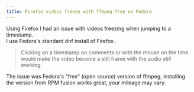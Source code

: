```yaml
---
title: Firefox videos freeze with ffmpeg free on Fedora
---
```

Using Firefox I had an issue with videos freezing when jumping to a timestamp.  
I use Fedora's standard dnf install of Firefox.

> Clicking on a timestamp on comments or with the mouse on the time would make the video become a still frame with the audio still working.  

The issue was Fedora's "free" (open source) version of ffmpeg, installing the version from RPM fusion works great, your mileage may vary.  

